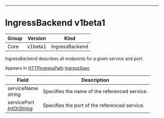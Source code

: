 

-----------
# IngressBackend v1beta1



Group        | Version     | Kind
------------ | ---------- | -----------
Core | v1beta1 | IngressBackend







IngressBackend describes all endpoints for a given service and port.

<aside class="notice">
Appears In <a href="#httpingresspath-v1beta1">HTTPIngressPath</a> <a href="#ingressspec-v1beta1">IngressSpec</a> </aside>

Field        | Description
------------ | -----------
serviceName <br /> *string*  | Specifies the name of the referenced service.
servicePort <br /> *[IntOrString](#intorstring-intstr)*  | Specifies the port of the referenced service.






